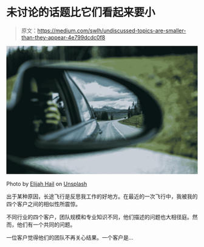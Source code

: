 # 未讨论的话题比它们看起来要小

> 原文：<https://medium.com/swlh/undiscussed-topics-are-smaller-than-they-appear-4e799dcdc0f8>

![](img/fb08af3021628783658ce55fd2c3eb66.png)

Photo by [Elijah Hail](https://unsplash.com/@elijahhail?utm_source=medium&utm_medium=referral) on [Unsplash](https://unsplash.com?utm_source=medium&utm_medium=referral)

出于某种原因，长途飞行是反思我工作的好地方。在最近的一次飞行中，我被我的四个客户之间的相似性所震惊。

不同行业的四个客户，团队规模和专业知识不同，他们描述的问题也大相径庭。然而，他们有一个共同的问题。

一位客户觉得他们的团队不再关心结果。一个客户是…